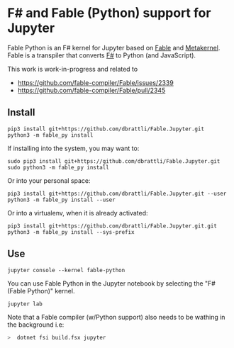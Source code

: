 
# F# and Fable (Python) support for Jupyter

Fable Python is an F# kernel for Jupyter based on [Fable](https://fable.io) and
[Metakernel](https://github.com/Calysto/metakernel). Fable is a transpiler that converts [F#](https://fsharp.org) to
Python (and JavaScript).

This work is work-in-progress and related to

- https://github.com/fable-compiler/Fable/issues/2339
- https://github.com/fable-compiler/Fable/pull/2345

## Install

```shell
pip3 install git+https://github.com/dbrattli/Fable.Jupyter.git
python3 -m fable_py install
```

If installing into the system, you may want to:

```shell
sudo pip3 install git+https://github.com/dbrattli/Fable.Jupyter.git
sudo python3 -m fable_py install
```

Or into your personal space:

```shell
pip3 install git+https://github.com/dbrattli/Fable.Jupyter.git --user
python3 -m fable_py install --user
```

Or into a virtualenv, when it is already activated:

```shell
pip3 install git+https://github.com/dbrattli/Fable.Jupyter.git.git
python3 -m fable_py install --sys-prefix
```

## Use

```shell
jupyter console --kernel fable-python
```

You can use Fable Python in the Jupyter notebook by selecting the "F# (Fable Python)" kernel.

```shell
jupyter lab
```

Note that a Fable compiler (w/Python support) also needs to be wathing in the background i.e:

```bash
>  dotnet fsi build.fsx jupyter
```
